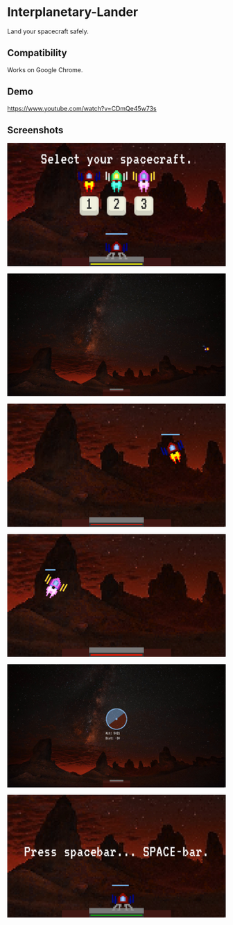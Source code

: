 # Interplanetary-Lander
Land your spacecraft safely.

## Compatibility

Works on Google Chrome.

## Demo
https://www.youtube.com/watch?v=CDmQe45w73s

## Screenshots

![Intro](https://raw.githubusercontent.com/tribbin/Interplanetary-Lander/master/docs/select.png)

![Wide shot](https://raw.githubusercontent.com/tribbin/Interplanetary-Lander/master/docs/wide.jpg)

![Close-up](https://raw.githubusercontent.com/tribbin/Interplanetary-Lander/master/docs/closeup.jpg)

![Pink spacecraft](https://raw.githubusercontent.com/tribbin/Interplanetary-Lander/master/docs/pink.jpg)

![Radar](https://raw.githubusercontent.com/tribbin/Interplanetary-Lander/master/docs/radar.jpg)

![Landed](https://raw.githubusercontent.com/tribbin/Interplanetary-Lander/master/docs/landed.jpg)
